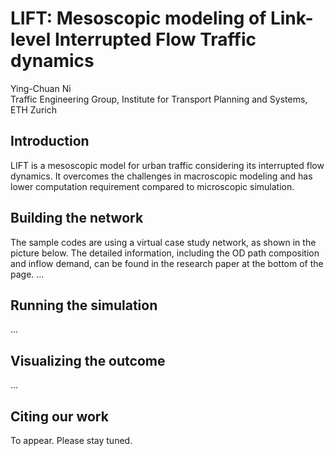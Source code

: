 # LIFT: Mesoscopic modeling of **L**ink-level **I**nterrupted **F**low **T**raffic dynamics
Ying-Chuan Ni <br />
Traffic Engineering Group, Institute for Transport Planning and Systems, ETH Zurich

## Introduction
LIFT is a mesoscopic model for urban traffic considering its interrupted flow dynamics. It overcomes the challenges in macroscopic modeling and has lower computation requirement compared to microscopic simulation.

## Building the network
The sample codes are using a virtual case study network, as shown in the picture below. The detailed information, including the OD path composition and inflow demand, can be found in the research paper at the bottom of the page.
...

## Running the simulation
...

## Visualizing the outcome
...

## Citing our work
To appear. Please stay tuned.


